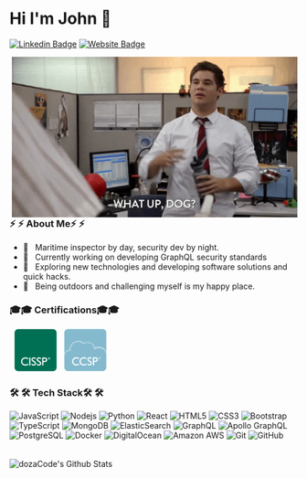 # Hi I'm John 👋 
[![Linkedin Badge](https://img.shields.io/badge/-John-blue?style=flat&logo=Linkedin&logoColor=white&link=https://www.linkedin.com/in/j0hnM/)](https://www.linkedin.com/in/j0hnM)
[![Website Badge](https://img.shields.io/badge/-John.io-47CCCC?style=flat&logo=Google-Chrome&logoColor=white&link=https://thyresson.io)](https://johnmendoza.dev)

<img align="right" alt="GIF" src="https://raw.githubusercontent.com/dozaCode/dozaCode/master/whatup.gif" width="500"/>

<h3> ⚡ ⚡   About Me⚡ ⚡  </h3>

- 💼 &nbsp; Maritime inspector by day, security dev by night.
- 🔭 &nbsp; Currently working on developing GraphQL security standards
- 🤔 &nbsp; Exploring new technologies and developing software solutions and quick hacks.
- 🌄 &nbsp; Being outdoors and challenging myself is my happy place.
<h3>🎓🎓 Certifications🎓🎓 </h3>

<p align="left">
&nbsp; <a href="https://www.credly.com/badges/ff7b94eb-4f22-4c91-b530-1e5a770334fe/public_url" target="_blank" rel="noopener noreferrer"><img src="https://raw.githubusercontent.com/dozaCode/dozaCode/master/CISSP.png" width="75" /></a>  
&nbsp; <a href="https://www.credly.com/badges/5206763f-0eac-4ede-ada7-c12e6ce82032/public_url" target="_blank" rel="noopener noreferrer"><img src="https://raw.githubusercontent.com/dozaCode/dozaCode/master/CCSP.png" width="75" /></a>  
</p>


<h3>🛠 🛠 Tech Stack🛠 🛠 </h3>

![JavaScript](https://img.shields.io/badge/-JavaScript-black?style=flat-square&logo=javascript)
![Nodejs](https://img.shields.io/badge/-Nodejs-black?style=flat-square&logo=Node.js)
![Python](https://img.shields.io/badge/-Python-black?style=flat-square&logo=Python)
![React](https://img.shields.io/badge/-React-black?style=flat-square&logo=react)
![HTML5](https://img.shields.io/badge/-HTML5-E34F26?style=flat-square&logo=html5&logoColor=white)
![CSS3](https://img.shields.io/badge/-CSS3-1572B6?style=flat-square&logo=css3)
![Bootstrap](https://img.shields.io/badge/-Bootstrap-563D7C?style=flat-square&logo=bootstrap)
![TypeScript](https://img.shields.io/badge/-TypeScript-007ACC?style=flat-square&logo=typescript)
![MongoDB](https://img.shields.io/badge/-MongoDB-black?style=flat-square&logo=mongodb)
![ElasticSearch](https://img.shields.io/badge/-ElasticSearch-005571?style=flat-square&logo=elasticsearch)
![GraphQL](https://img.shields.io/badge/-GraphQL-E10098?style=flat-square&logo=graphql)
![Apollo GraphQL](https://img.shields.io/badge/-Apollo%20GraphQL-311C87?style=flat-square&logo=apollo-graphql)
![PostgreSQL](https://img.shields.io/badge/-PostgreSQL-336791?style=flat-square&logo=postgresql)
![Docker](https://img.shields.io/badge/-Docker-black?style=flat-square&logo=docker)
![DigitalOcean](https://img.shields.io/badge/-Digital%20Ocean-darkblue?style=flat-square&logo=digitalocean)
![Amazon AWS](https://img.shields.io/badge/Amazon%20AWS-232F3E?style=flat-square&logo=amazon-aws)
![Git](https://img.shields.io/badge/-Git-black?style=flat-square&logo=git)
![GitHub](https://img.shields.io/badge/-GitHub-181717?style=flat-square&logo=github)


<br>

<img align="center" src="https://github-readme-stats.vercel.app/api?username=dozaCode&include_all_commits=true&count_private=true&show_icons=true&line_height=20&title_color=7A7ADB&icon_color=2234AE&text_color=D3D3D3&bg_color=0,000000,130F40" alt="dozaCode's Github Stats">

</br>





